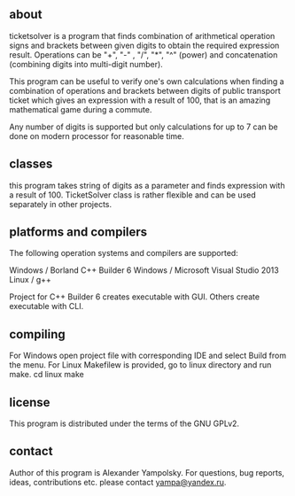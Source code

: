 
about
-----

ticketsolver is a program that finds combination of arithmetical operation signs
and brackets between given digits to obtain the required expression result.
Operations can be "+", "-" , "/", "*", "^" (power) and concatenation (combining
digits into multi-digit number).

This program can be useful to verify one's own calculations when finding a
combination of operations and brackets between digits of public transport ticket
which gives an expression with a result of 100, that is an amazing mathematical
game during a commute.

Any number of digits is supported but only calculations for up to 7 can be done
on modern processor for reasonable time.

classes
-------

this program takes string of digits as a parameter and finds expression with a
result of 100. TicketSolver class is rather flexible and can be used separately
in other projects.

platforms and compilers
-----------------------

The following operation systems and compilers are supported:

Windows / Borland C++ Builder 6
Windows / Microsoft Visual Studio 2013
Linux / g++

Project for C++ Builder 6 creates executable with GUI. Others create executable
with CLI.

compiling
---------

For Windows open project file with corresponding IDE and select Build from the
menu. For Linux Makefilew is provided, go to linux directory and run make.
  cd linux
  make

license
-------

This program is distributed under the terms of the GNU GPLv2.

contact
-------

Author of this program is Alexander Yampolsky.
For questions, bug reports, ideas, contributions etc. please contact
yampa@yandex.ru.
